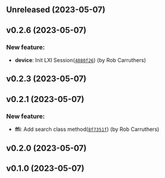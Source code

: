 ## Unreleased (2023-05-07)
## v0.2.6 (2023-05-07)
### New feature:

- **device**: Init LXI Session([`4880f26`](https://github.com/robcarruthers/lxi_rb/commit/4880f2602b0a63713186a407ac4b3d2bd2dd4b10)) (by Rob Carruthers)

## v0.2.3 (2023-05-07)

## v0.2.1 (2023-05-07)

### New feature:

- **ffi**: Add search class method([`8f7351f`](https://github.com/robcarruthers/lxi_rb/commit/8f7351f9b541614a717a83d291d169b1fd8db356)) (by Rob Carruthers)

## v0.2.0 (2023-05-07)

## v0.1.0 (2023-05-07)
